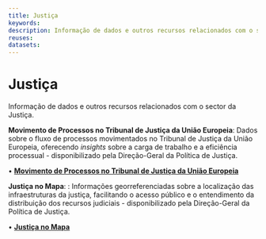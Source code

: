 ```yaml
---
title: Justiça
keywords:
description: Informação de dados e outros recursos relacionados com o sector da Justiça.
reuses:
datasets:
---
```

# Justiça

Informação de dados e outros recursos relacionados com o sector da Justiça.

**Movimento de Processos no Tribunal de Justiça da União Europeia**: Dados sobre o fluxo de processos movimentados no Tribunal de Justiça da União Europeia, oferecendo *insights* sobre a carga de trabalho e a eficiência processual - disponibilizado pela Direção-Geral da Política de Justiça.

•	[**Movimento de Processos no Tribunal de Justiça da União Europeia**](https://dados.gov.pt/pt/datasets/movimento-de-processos-no-tribunal-de-justica-da-uniao-europeia/)

**Justiça no Mapa**: : Informações georreferenciadas sobre a localização das infraestruturas da justiça, facilitando o acesso público e o entendimento da distribuição dos recursos judiciais - disponibilizado pela Direção-Geral da Política de Justiça.

•	[**Justiça no Mapa**](https://dados.gov.pt/pt/datasets/justica-no-mapa/)
